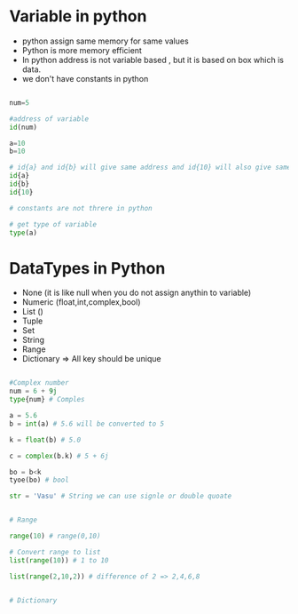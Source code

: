 # Variable in python

- python assign same memory for same values
- Python is more memory efficient
- In python address is not variable based , but it is based on box which is data.
- we don't have constants in python



```python

num=5

#address of variable
id(num)

a=10
b=10

# id{a} and id{b} will give same address and id{10} will also give same address
id{a}
id{b}
id{10}

# constants are not threre in python

# get type of variable
type(a)

```


# DataTypes in Python

- None (it is like null when you do not assign anythin to variable)
- Numeric (float,int,complex,bool)
- List ()
- Tuple
- Set
- String
- Range
- Dictionary => All key should be unique


```python

#Complex number
num = 6 + 9j
type{num} # Comples

a = 5.6
b = int(a) # 5.6 will be converted to 5

k = float(b) # 5.0

c = complex(b.k) # 5 + 6j

bo = b<k
tyoe(bo) # bool

str = 'Vasu' # String we can use signle or double quoate


# Range

range(10) # range(0,10)

# Convert range to list
list(range(10)) # 1 to 10

list(range(2,10,2)) # difference of 2 => 2,4,6,8


# Dictionary



```
